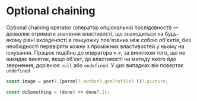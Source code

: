 # Optional chaining

Optional chaining operator (оператор опціональної послідовності) — дозволяє отримати значення властивості, що знаходиться на будь-якому рівні вкладеності в ланцюжку пов'язаних між собою об'єктів, без необхідності перевіряти кожну з проміжних властивостей у ньому на існування. Працює подібно до оператора «.», за винятком того, що не викидає виняток, якщо об'єкт, до властивості чи методу якого йде звернення, дорівнює `null` або `undefined`. У цих випадках він повертає `undefined`

```js
const image = post?.[param]?.author?.getProfile?.()?.picture;

const doSomething = (done) => done?.();
```
